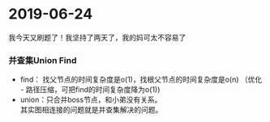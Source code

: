 # 2019-06-24
我今天又刷题了！我坚持了两天了，我的妈可太不容易了

### 并查集Union Find
* find： 找父节点的时间复杂度是o(1)，找根父节点的时间复杂度是o(n) （优化 - 路径压缩，可把find的时间复杂度降为o(1))
* union：只合并boss节点，和小弟没有关系。<br>
其实图相连接的问题就是并查集解决的问题。
